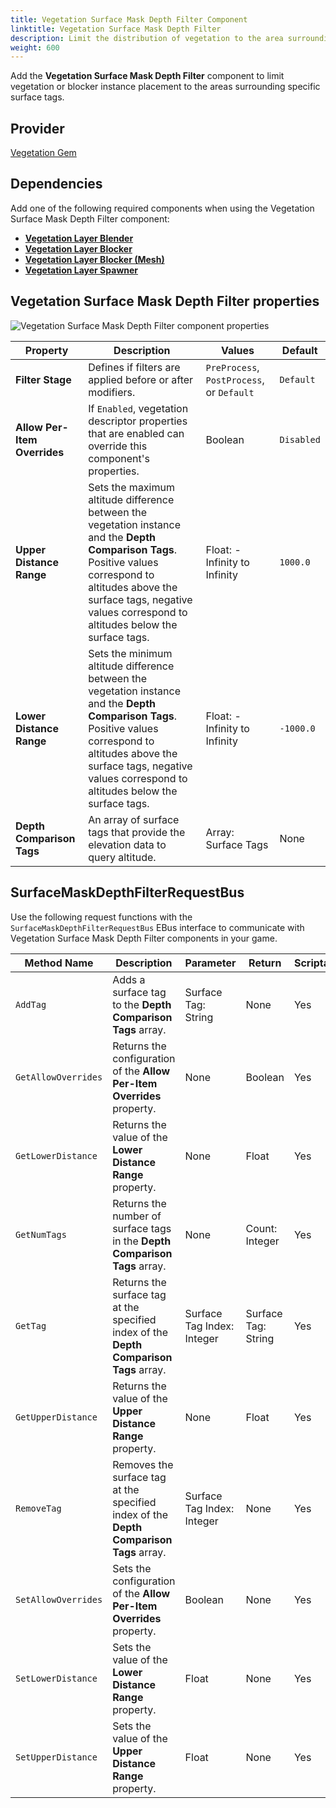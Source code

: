 ```yaml
---
title: Vegetation Surface Mask Depth Filter Component
linktitle: Vegetation Surface Mask Depth Filter
description: Limit the distribution of vegetation to the area surrounding surface tags with the Vegetation Surface Mask Depth Filter component in your Open 3D Engine (O3DE) level.
weight: 600
---
```


Add the **Vegetation Surface Mask Depth Filter** component to limit vegetation or blocker instance placement to the areas surrounding specific surface tags.

## Provider

[Vegetation Gem](/docs/user-guide/gems/reference/environment/vegetation/)

## Dependencies

Add one of the following required components when using the Vegetation Surface Mask Depth Filter component:
- [**Vegetation Layer Blender**](./../vegetation/vegetation-layer-blender)
- [**Vegetation Layer Blocker**](./../vegetation/vegetation-layer-blocker)
- [**Vegetation Layer Blocker (Mesh)**](./../vegetation/vegetation-layer-blocker-mesh)
- [**Vegetation Layer Spawner**](./../vegetation/layer-spawner)

## Vegetation Surface Mask Depth Filter properties

![Vegetation Surface Mask Depth Filter component properties](/images/user-guide/components/reference/vegetation-filters/vegetation-surface-mask-depth-filter-component.png)

| Property | Description | Values | Default |
|-|-|-|-|
| **Filter Stage** | Defines if filters are applied before or after modifiers. | `PreProcess`, `PostProcess`, or `Default` | `Default` |
| **Allow Per-Item Overrides** | If `Enabled`, vegetation descriptor properties that are enabled can override this component's properties. | Boolean | `Disabled` |
| **Upper Distance Range** | Sets the maximum altitude difference between the vegetation instance and the **Depth Comparison Tags**. Positive values correspond to altitudes above the surface tags, negative values correspond to altitudes below the surface tags.  | Float: -Infinity to Infinity | `1000.0` |
| **Lower Distance Range** | Sets the minimum altitude difference between the vegetation instance and the **Depth Comparison Tags**. Positive values correspond to altitudes above the surface tags, negative values correspond to altitudes below the surface tags. | Float: -Infinity to Infinity | `-1000.0` |
| **Depth Comparison Tags** | An array of surface tags that provide the elevation data to query altitude. | Array: Surface Tags | None |

## SurfaceMaskDepthFilterRequestBus

Use the following request functions with the `SurfaceMaskDepthFilterRequestBus` EBus interface to communicate with Vegetation Surface Mask Depth Filter components in your game.

| Method Name | Description | Parameter | Return | Scriptable |
|-|-|-|-|-|
| `AddTag` | Adds a surface tag to the **Depth Comparison Tags** array. | Surface Tag: String | None | Yes |
| `GetAllowOverrides` | Returns the configuration of the **Allow Per-Item Overrides** property. | None | Boolean | Yes |
| `GetLowerDistance` | Returns the value of the **Lower Distance Range** property. | None | Float | Yes |
| `GetNumTags` | Returns the number of surface tags in the **Depth Comparison Tags** array. | None | Count: Integer | Yes |
| `GetTag` | Returns the surface tag at the specified index of the **Depth Comparison Tags** array. | Surface Tag Index: Integer | Surface Tag: String | Yes |
| `GetUpperDistance` | Returns the value of the **Upper Distance Range** property. | None | Float | Yes |
| `RemoveTag` | Removes the surface tag at the specified index of the **Depth Comparison Tags** array. | Surface Tag Index: Integer | None | Yes |
| `SetAllowOverrides` | Sets the configuration of the **Allow Per-Item Overrides** property. | Boolean | None | Yes |
| `SetLowerDistance` | Sets the value of the **Lower Distance Range** property. | Float | None | Yes |
| `SetUpperDistance` | Sets the value of the **Upper Distance Range** property. | Float | None | Yes |
